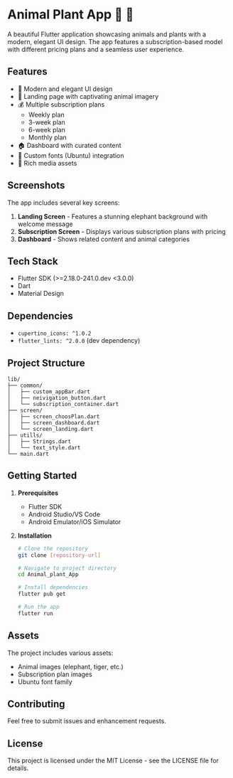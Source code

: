 # Animal Plant App 🦁 🌿

A beautiful Flutter application showcasing animals and plants with a modern, elegant UI design. The app features a subscription-based model with different pricing plans and a seamless user experience.

## Features

- 📱 Modern and elegant UI design
- 🎯 Landing page with captivating animal imagery
- 💰 Multiple subscription plans
  - Weekly plan
  - 3-week plan
  - 6-week plan
  - Monthly plan
- 🏠 Dashboard with curated content
- 🎨 Custom fonts (Ubuntu) integration
- 📸 Rich media assets

## Screenshots

The app includes several key screens:

1. **Landing Screen** - Features a stunning elephant background with welcome message
2. **Subscription Screen** - Displays various subscription plans with pricing
3. **Dashboard** - Shows related content and animal categories

## Tech Stack

- Flutter SDK (>=2.18.0-241.0.dev <3.0.0)
- Dart
- Material Design

## Dependencies

- `cupertino_icons: ^1.0.2`
- `flutter_lints: ^2.0.0` (dev dependency)

## Project Structure

```
lib/
├── common/
│   ├── custom_appBar.dart
│   ├── neivigation_button.dart
│   └── subscription_container.dart
├── screen/
│   ├── screen_choosPlan.dart
│   ├── screen_dashboard.dart
│   └── screen_landing.dart
├── utills/
│   ├── Strings.dart
│   └── text_style.dart
└── main.dart
```

## Getting Started

1. **Prerequisites**
   - Flutter SDK
   - Android Studio/VS Code
   - Android Emulator/iOS Simulator

2. **Installation**
   ```bash
   # Clone the repository
   git clone [repository-url]

   # Navigate to project directory
   cd Animal_plant_App

   # Install dependencies
   flutter pub get

   # Run the app
   flutter run
   ```

## Assets

The project includes various assets:
- Animal images (elephant, tiger, etc.)
- Subscription plan images
- Ubuntu font family

## Contributing

Feel free to submit issues and enhancement requests.

## License

This project is licensed under the MIT License - see the LICENSE file for details.

